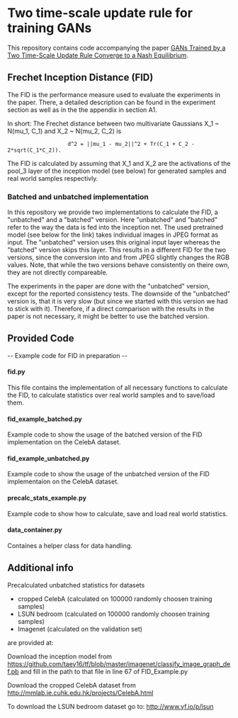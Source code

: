 # Two time-scale update rule for training GANs

This repository contains code accompanying the paper [GANs Trained by a Two Time-Scale Update Rule
Converge to a Nash Equilibrium](https://arxiv.org/abs/1706.08500).

## Frechet Inception Distance (FID)
The FID is the performance measure used to evaluate the experiments in the paper. There, a detailed description can be found 
in the experiment section as well as in the the appendix in section A1. 

In short:
The Frechet distance between two multivariate Gaussians X_1 ~ N(mu_1, C_1) and X_2 ~ N(mu_2, C_2) is

                       d^2 = ||mu_1 - mu_2||^2 + Tr(C_1 + C_2 - 2*sqrt(C_1*C_2)).

The FID is calculated by assuming that X_1 and X_2 are the activations of the pool_3 layer of the inception model (see below) 
for generated samples and real world samples respectivly.

### Batched and unbatched implementation
In this repository we provide two implementations to calculate the FID, a "unbatched" and a "batched" version. Here "unbatched" 
and "batched" refer to the way the data is fed into the inception net. The used pretrained model (see below for the link) takes 
individual images in JPEG format as input. The "unbatched" version uses this original input layer whereas the "batched" version
skips this layer. This results in a different FID for the two versions, since the conversion into and from JPEG slightly
changes the RGB values. Note, that while the two versions behave consistently on theire own, they are not directly compareable.

The experiments in the paper are done with the "unbatched" version, except for the reported consistency tests. 
The downside of the "unbatched" version is, that it is very slow (but since we started with this version we had to stick 
with it).  Therefore, if a direct comparison with the results in the paper is not necessary, it might be better to use the
batched version.

## Provided Code

-- Example code for FID in preparation --

#### fid.py
This file contains the implementation of all necessary functions to calculate the FID, to calculate statistics over real world
samples and to save/load them.

#### fid_example_batched.py
Example code to show the usage of the batched version of the FID implementation on the CelebA dataset. 

#### fid_example_unbatched.py
Example code to show the usage of the unbatched version of the FID implementaion on the CelebA dataset.

#### precalc_stats_example.py
Example code to show how to calculate, save and load real world statistics. 

#### data_container.py
Containes a helper class for data handling.

## Additional info 
Precalculated unbatched statistics for datasets 
- cropped CelebA (calculated on 100000 randomly choosen training samples)
- LSUN bedroom (calculated on 100000 randomly choosen training samples)
- Imagenet (calculated on the validation set)

are provided at:

Download the inception model from https://github.com/taey16/tf/blob/master/imagenet/classify_image_graph_def.pb and fill in the path to that file in line 67 of FID_Example.py

Download the cropped CelebA dataset from http://mmlab.ie.cuhk.edu.hk/projects/CelebA.html

To download the LSUN bedroom dataset go to: http://www.yf.io/p/lsun
